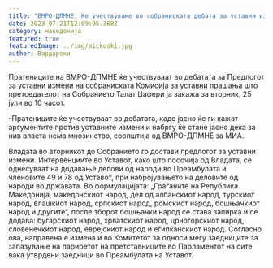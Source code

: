 ```yaml
---
title: "ВМРО-ДПМНЕ: Ќе учествуваме во собраниската дебата за уставни измени"
date: 2023-07-21T12:09:05.368Z
category: македонија
featured: true
featuredImage: ../img/mickoski.jpg
author: Вардарски
---
```

<!--StartFragment-->

Пратениците на ВМРО-ДПМНЕ ќе учествуваат во дебатата за Предлогот за уставни измени на собраниската Комисија за уставни прашања што претседателот на Собранието Талат Џафери ја закажа за вторник, 25 јули во 10 часот.

\-Пратениците ќе учествуваат во дебатата, каде јасно ќе ги кажат аргументите против уставните измени и набргу ќе стане јасно дека за нив власта нема мнозинство, соопштија од ВМРО-ДПМНЕ за МИА.

[](https://autowelt.mk/)

Владата во вторникот до Собранието го достави предлогот за уставни измени. Интервенциите во Уставот, како што посочија од Владата, се однесуваат на додавање делови од народи во Преамбулата и членовите 49 и 78 од Уставот, при набројувањето на деловите од народи во државата. Во формулацијата: „Граѓаните на Република Македонија, македонскиот народ, дел од албанскиот народ, турскиот народ, влашкиот народ, српскиот народ, ромскиот народ, бошњачкиот народ и другите“, после зборот бошњачки народ се става запирка и се додава: бугарскиот народ, хрватскиот народ, црногорскиот народ, словенечкиот народ, еврејскиот народ и еѓипќанскиот народ. Согласно ова, направена е измена и во Комитетот за односи меѓу заедниците за запазување на париретот на претставниците во Парламентот на сите вака утврдени заедници во Преамбулата на Уставот.

<!--EndFragment-->